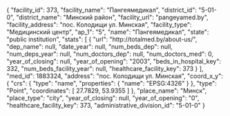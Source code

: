 {
    "facility_id": 373,
    "facility_name": "Пангеямедикал",
    "district_id": "5-01-0",
    "district_name": "Минский район",
    "facility_url": "pangeyamed.by",
    "facility_address": "пос. Колодищи ул. Минская",
    "facility_type": "Медицинский центр",
    "ap_1": "5",
    "name": "Пангеямедикал",
    "state": "public institution",
    "stats": [
        {
            "url": "http:\/\/totalmed.by\/about-us\/",
            "dep_name": null,
            "date_year": null,
            "num_beds_dep": null,
            "num_deps_year": null,
            "num_doctors_dep": null,
            "num_doctors_med": 0,
            "year_of_closing": null,
            "year_of_opening": "2003",
            "beds_in_hospital_key": 332,
            "num_beds_facility_year": null,
            "healthcare_facility_key": 373
        }
    ],
    "med_id": 1883324,
    "address": "пос. Колодищи ул. Минская",
    "coord_x_y": {
        "crs": {
            "type": "name",
            "properties": {
                "name": "EPSG:4326"
            }
        },
        "type": "Point",
        "coordinates": [
            27.7829,
            53.9355
        ]
    },
    "place_name": "Минск",
    "place_type": "city",
    "year_of_closing": null,
    "year_of_opening": "0",
    "healthcare_facility_key": 373,
    "administrative_division_id": "5-01-0"
}